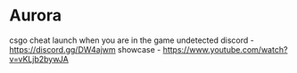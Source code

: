 # Aurora
csgo cheat
launch when you are in the game
undetected
discord - https://discord.gg/DW4ajwm
showcase - https://www.youtube.com/watch?v=vKLjb2bywJA
